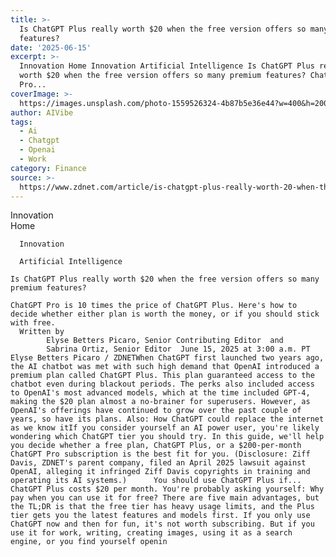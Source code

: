 ```yaml
---
title: >-
  Is ChatGPT Plus really worth $20 when the free version offers so many premium
  features?
date: '2025-06-15'
excerpt: >-
  Innovation Home Innovation Artificial Intelligence Is ChatGPT Plus really
  worth $20 when the free version offers so many premium features? ChatGPT
  Pro...
coverImage: >-
  https://images.unsplash.com/photo-1559526324-4b87b5e36e44?w=400&h=200&fit=crop&auto=format
author: AIVibe
tags:
  - Ai
  - Chatgpt
  - Openai
  - Work
category: Finance
source: >-
  https://www.zdnet.com/article/is-chatgpt-plus-really-worth-20-when-the-free-version-offers-so-many-premium-features/
---
```

Innovation      
      Home
    
      Innovation
    
      Artificial Intelligence
       
    Is ChatGPT Plus really worth $20 when the free version offers so many premium features?
     
    ChatGPT Pro is 10 times the price of ChatGPT Plus. Here's how to decide whether either plan is worth the money, or if you should stick with free.
      Written by 
            Elyse Betters Picaro, Senior Contributing Editor  and 
            Sabrina Ortiz, Senior Editor  June 15, 2025 at 3:00 a.m. PT                             Elyse Betters Picaro / ZDNETWhen ChatGPT first launched two years ago, the AI chatbot was met with such high demand that OpenAI introduced a premium plan called ChatGPT Plus. This plan guaranteed access to the chatbot even during blackout periods. The perks also included access to OpenAI's most advanced models, which at the time included GPT-4, making the $20 plan almost a no-brainer for superusers. However, as OpenAI's offerings have continued to grow over the past couple of years, so have its plans. Also: How ChatGPT could replace the internet as we know itIf you consider yourself an AI power user, you're likely wondering which ChatGPT tier you should try. In this guide, we'll help you decide whether a free plan, ChatGPT Plus, or a $200-per-month ChatGPT Pro subscription is the best fit for you. (Disclosure: Ziff Davis, ZDNET's parent company, filed an April 2025 lawsuit against OpenAI, alleging it infringed Ziff Davis copyrights in training and operating its AI systems.)      You should use ChatGPT Plus if... ChatGPT Plus costs $20 per month. You're probably asking yourself: Why pay when you can use it for free? There are five main advantages, but the TL;DR is that the free tier has heavy usage limits, and the Plus tier gets you the latest features and models first. If you only use ChatGPT now and then for fun, it's not worth subscribing. But if you use it for work, writing, creating images, using it as a search engine, or you find yourself openin

